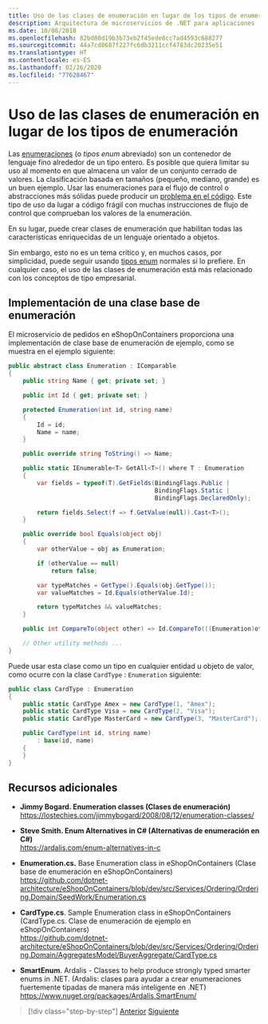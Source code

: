 ```yaml
---
title: Uso de las clases de enumeración en lugar de los tipos de enumeración
description: Arquitectura de microservicios de .NET para aplicaciones .NET en contenedor | Obtenga más información sobre cómo se pueden usar las clases de enumeración en lugar de las enumeraciones como una forma de resolver algunas limitaciones de estas últimas.
ms.date: 10/08/2018
ms.openlocfilehash: 82bd80d19b3b73eb2f45ede8cc7ad4593c688277
ms.sourcegitcommit: 44a7cd8687f227fc6db3211ccf4783dc20235e51
ms.translationtype: HT
ms.contentlocale: es-ES
ms.lasthandoff: 02/26/2020
ms.locfileid: "77628467"
---
```

# <a name="use-enumeration-classes-instead-of-enum-types"></a>Uso de las clases de enumeración en lugar de los tipos de enumeración

Las [enumeraciones](../../../csharp/language-reference/builtin-types/enum.md) (o *tipos enum* abreviado) son un contenedor de lenguaje fino alrededor de un tipo entero. Es posible que quiera limitar su uso al momento en que almacena un valor de un conjunto cerrado de valores. La clasificación basada en tamaños (pequeño, mediano, grande) es un buen ejemplo. Usar las enumeraciones para el flujo de control o abstracciones más sólidas puede producir un [problema en el código](https://deviq.com/code-smells/). Este tipo de uso da lugar a código frágil con muchas instrucciones de flujo de control que comprueban los valores de la enumeración.

En su lugar, puede crear clases de enumeración que habilitan todas las características enriquecidas de un lenguaje orientado a objetos.

Sin embargo, esto no es un tema crítico y, en muchos casos, por simplicidad, puede seguir usando [tipos enum](../../../csharp/language-reference/builtin-types/enum.md) normales si lo prefiere. En cualquier caso, el uso de las clases de enumeración está más relacionado con los conceptos de tipo empresarial.

## <a name="implement-an-enumeration-base-class"></a>Implementación de una clase base de enumeración

El microservicio de pedidos en eShopOnContainers proporciona una implementación de clase base de enumeración de ejemplo, como se muestra en el ejemplo siguiente:

```csharp
public abstract class Enumeration : IComparable
{
    public string Name { get; private set; }

    public int Id { get; private set; }

    protected Enumeration(int id, string name)
    {
        Id = id;
        Name = name;
    }

    public override string ToString() => Name;

    public static IEnumerable<T> GetAll<T>() where T : Enumeration
    {
        var fields = typeof(T).GetFields(BindingFlags.Public |
                                         BindingFlags.Static |
                                         BindingFlags.DeclaredOnly);

        return fields.Select(f => f.GetValue(null)).Cast<T>();
    }

    public override bool Equals(object obj)
    {
        var otherValue = obj as Enumeration;

        if (otherValue == null)
            return false;

        var typeMatches = GetType().Equals(obj.GetType());
        var valueMatches = Id.Equals(otherValue.Id);

        return typeMatches && valueMatches;
    }

    public int CompareTo(object other) => Id.CompareTo(((Enumeration)other).Id);

    // Other utility methods ...
}
```

Puede usar esta clase como un tipo en cualquier entidad u objeto de valor, como ocurre con la clase `CardType` : `Enumeration` siguiente:

```csharp
public class CardType : Enumeration
{
    public static CardType Amex = new CardType(1, "Amex");
    public static CardType Visa = new CardType(2, "Visa");
    public static CardType MasterCard = new CardType(3, "MasterCard");

    public CardType(int id, string name)
        : base(id, name)
    {
    }
}
```

## <a name="additional-resources"></a>Recursos adicionales

- **Jimmy Bogard. Enumeration classes (Clases de enumeración)**  \
  <https://lostechies.com/jimmybogard/2008/08/12/enumeration-classes/>

- **Steve Smith. Enum Alternatives in C# (Alternativas de enumeración en C#)**  \
  <https://ardalis.com/enum-alternatives-in-c>

- **Enumeration.cs.** Base Enumeration class in eShopOnContainers (Clase base de enumeración en eShopOnContainers) \
  <https://github.com/dotnet-architecture/eShopOnContainers/blob/dev/src/Services/Ordering/Ordering.Domain/SeedWork/Enumeration.cs>

- **CardType.cs**. Sample Enumeration class in eShopOnContainers (CardType.cs. Clase de enumeración de ejemplo en eShopOnContainers) \
  <https://github.com/dotnet-architecture/eShopOnContainers/blob/dev/src/Services/Ordering/Ordering.Domain/AggregatesModel/BuyerAggregate/CardType.cs>

- **SmartEnum**. Ardalis - Classes to help produce strongly typed smarter enums in .NET. (Ardalis: clases para ayudar a crear enumeraciones fuertemente tipadas de manera más inteligente en .NET) \
  <https://www.nuget.org/packages/Ardalis.SmartEnum/>

>[!div class="step-by-step"]
>[Anterior](implement-value-objects.md)
>[Siguiente](domain-model-layer-validations.md)
